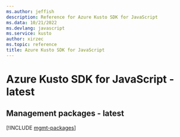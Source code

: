 ```yaml
---
ms.author: jeffish
description: Reference for Azure Kusto SDK for JavaScript
ms.data: 10/21/2022
ms.devlang: javascript
ms.service: kusto
author: xirzec
ms.topic: reference
title: Azure Kusto SDK for JavaScript
---
```

# Azure Kusto SDK for JavaScript - latest

## Management packages - latest
[!INCLUDE [mgmt-packages](kusto-mgmt-index.md)]